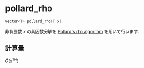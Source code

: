 # pollard_rho

```cpp
vector<T> pollard_rho(T x)
```

非負整数 $x$ の素因数分解を [Pollard's rho algorithm](https://ja.wikipedia.org/wiki/%E3%83%9D%E3%83%A9%E3%83%BC%E3%83%89%E3%83%BB%E3%83%AD%E3%83%BC%E7%B4%A0%E5%9B%A0%E6%95%B0%E5%88%86%E8%A7%A3%E6%B3%95) を用いて行います．

## 計算量

$\tilde{O}(x^{1/4})$
